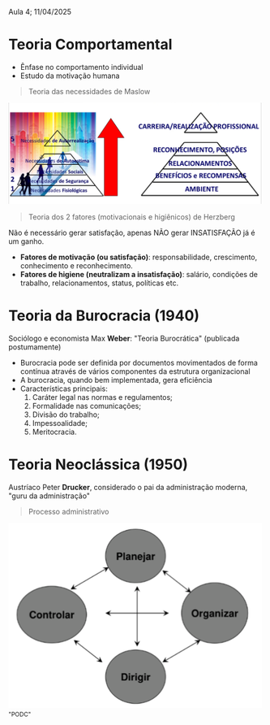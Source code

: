 Aula 4; 11/04/2025

# Teoria Comportamental
- Ênfase no comportamento individual
- Estudo da motivação humana

> Teoria das necessidades de Maslow

<img src="img/aula-4_piramide-de-maslow.png" alt="Pirâmide das necessidades de Maslow" width=500>

<br>

> Teoria dos 2 fatores (motivacionais e higiênicos) de Herzberg

Não é necessário gerar satisfação, apenas NÃO gerar INSATISFAÇÃO já é um ganho.

- **Fatores de motivação (ou satisfação)**: responsabilidade, crescimento, conhecimento e reconhecimento.
- **Fatores de higiene (neutralizam a insatisfação)**: salário, condições de trabalho, relacionamentos, status, políticas etc.

# Teoria da Burocracia (1940)
Sociólogo e economista Max **Weber**: "Teoria Burocrática" (publicada postumamente)
- Burocracia pode ser definida por documentos movimentados de forma contínua através de vários componentes da estrutura organizacional
- A burocracia, quando bem implementada, gera eficiência
- Características principais:
    1. Caráter legal nas normas e regulamentos; 
    2. Formalidade nas comunicações;
    3. Divisão do trabalho;
    4. Impessoalidade;
    5. Meritocracia.

# Teoria Neoclássica (1950)
Austríaco Peter **Drucker**, considerado o pai da administração moderna, "guru da administração"

> Processo administrativo

<img src="img/aula-4_processo-administrativo.png" alt="Processo administrativo" width=500>
<small>"PODC"</small>